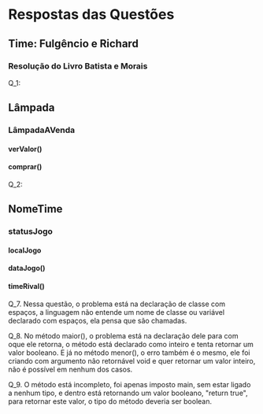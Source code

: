 # Respostas das Questões
## Time: Fulgêncio e Richard
### Resolução do Livro Batista e Morais

Q_1:

<h2>Lâmpada</h2>
<h3>LâmpadaAVenda</h3>
<h4>verValor()</h4>
<h4>comprar()</h4>

Q_2:

<h2>NomeTime</h2>
<h3>statusJogo</h3>
<h4>localJogo</h4>
<h4>dataJogo()</h4>
<h4>timeRival()</h4>

Q_7.
Nessa questão, o problema está na declaração de classe com espaços, a linguagem não entende um nome de classe ou variável declarado com espaços, ela pensa que são chamadas.

Q_8. 
No método maior(), o problema está na declaração dele para com oque ele retorna, o método está declarado como inteiro e tenta retornar um valor booleano.
E já no método menor(), o erro também é o mesmo, ele foi criando com argumento não retornável void e quer retornar um valor inteiro, não é possível em nenhum dos casos.

Q_9.
O método está incompleto, foi apenas imposto main, sem estar ligado a nenhum tipo, e dentro está retornando um valor booleano, "return true", para retornar este valor, o tipo do método deveria ser boolean.


